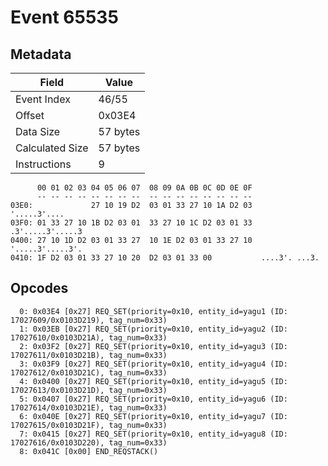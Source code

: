# Event 65535

## Metadata

| Field           | Value    |
|-----------------|----------|
| Event Index     | 46/55    |
| Offset          | 0x03E4   |
| Data Size       | 57 bytes |
| Calculated Size | 57 bytes |
| Instructions    | 9        |

```
      00 01 02 03 04 05 06 07  08 09 0A 0B 0C 0D 0E 0F
      -- -- -- -- -- -- -- --  -- -- -- -- -- -- -- --
03E0:             27 10 19 D2  03 01 33 27 10 1A D2 03      '.....3'....
03F0: 01 33 27 10 1B D2 03 01  33 27 10 1C D2 03 01 33  .3'.....3'.....3
0400: 27 10 1D D2 03 01 33 27  10 1E D2 03 01 33 27 10  '.....3'.....3'.
0410: 1F D2 03 01 33 27 10 20  D2 03 01 33 00           ....3'. ...3.   
```

## Opcodes

```
  0: 0x03E4 [0x27] REQ_SET(priority=0x10, entity_id=yagu1 (ID: 17027609/0x0103D219), tag_num=0x33)
  1: 0x03EB [0x27] REQ_SET(priority=0x10, entity_id=yagu2 (ID: 17027610/0x0103D21A), tag_num=0x33)
  2: 0x03F2 [0x27] REQ_SET(priority=0x10, entity_id=yagu3 (ID: 17027611/0x0103D21B), tag_num=0x33)
  3: 0x03F9 [0x27] REQ_SET(priority=0x10, entity_id=yagu4 (ID: 17027612/0x0103D21C), tag_num=0x33)
  4: 0x0400 [0x27] REQ_SET(priority=0x10, entity_id=yagu5 (ID: 17027613/0x0103D21D), tag_num=0x33)
  5: 0x0407 [0x27] REQ_SET(priority=0x10, entity_id=yagu6 (ID: 17027614/0x0103D21E), tag_num=0x33)
  6: 0x040E [0x27] REQ_SET(priority=0x10, entity_id=yagu7 (ID: 17027615/0x0103D21F), tag_num=0x33)
  7: 0x0415 [0x27] REQ_SET(priority=0x10, entity_id=yagu8 (ID: 17027616/0x0103D220), tag_num=0x33)
  8: 0x041C [0x00] END_REQSTACK()
```

